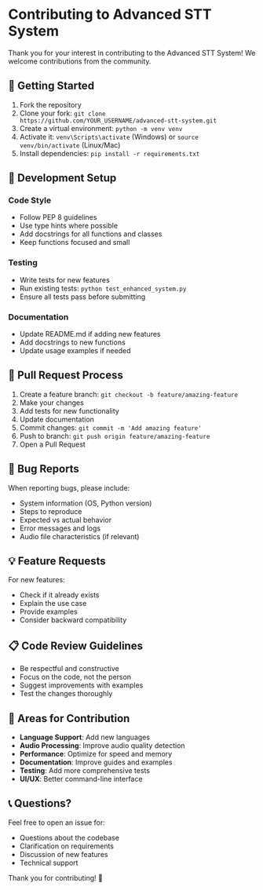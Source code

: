 # Contributing to Advanced STT System

Thank you for your interest in contributing to the Advanced STT System! We welcome contributions from the community.

## 🚀 Getting Started

1. Fork the repository
2. Clone your fork: `git clone https://github.com/YOUR_USERNAME/advanced-stt-system.git`
3. Create a virtual environment: `python -m venv venv`
4. Activate it: `venv\Scripts\activate` (Windows) or `source venv/bin/activate` (Linux/Mac)
5. Install dependencies: `pip install -r requirements.txt`

## 🔧 Development Setup

### Code Style
- Follow PEP 8 guidelines
- Use type hints where possible
- Add docstrings for all functions and classes
- Keep functions focused and small

### Testing
- Write tests for new features
- Run existing tests: `python test_enhanced_system.py`
- Ensure all tests pass before submitting

### Documentation
- Update README.md if adding new features
- Add docstrings to new functions
- Update usage examples if needed

## 📝 Pull Request Process

1. Create a feature branch: `git checkout -b feature/amazing-feature`
2. Make your changes
3. Add tests for new functionality
4. Update documentation
5. Commit changes: `git commit -m 'Add amazing feature'`
6. Push to branch: `git push origin feature/amazing-feature`
7. Open a Pull Request

## 🐛 Bug Reports

When reporting bugs, please include:
- System information (OS, Python version)
- Steps to reproduce
- Expected vs actual behavior
- Error messages and logs
- Audio file characteristics (if relevant)

## 💡 Feature Requests

For new features:
- Check if it already exists
- Explain the use case
- Provide examples
- Consider backward compatibility

## 📋 Code Review Guidelines

- Be respectful and constructive
- Focus on the code, not the person
- Suggest improvements with examples
- Test the changes thoroughly

## 🎯 Areas for Contribution

- **Language Support**: Add new languages
- **Audio Processing**: Improve audio quality detection
- **Performance**: Optimize for speed and memory
- **Documentation**: Improve guides and examples
- **Testing**: Add more comprehensive tests
- **UI/UX**: Better command-line interface

## 📞 Questions?

Feel free to open an issue for:
- Questions about the codebase
- Clarification on requirements
- Discussion of new features
- Technical support

Thank you for contributing! 🙏